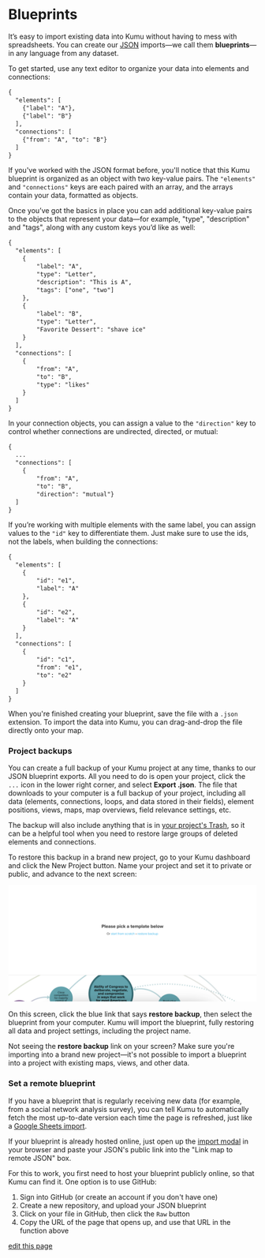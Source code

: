 # Blueprints

It’s easy to import existing data into Kumu without having to mess with spreadsheets. You can create our [JSON](http://json.org/) imports—we call them **blueprints**—in any language from any dataset.

To get started, use any text editor to organize your data into elements and connections:

```
{
  "elements": [
    {"label": "A"},
    {"label": "B"}
  ],
  "connections": [
    {"from": "A", "to": "B"}
  ]
}
```

If you've worked with the JSON format before, you'll notice that this Kumu blueprint is organized as an object with two key-value pairs. The `"elements"` and `"connections"` keys are each paired with an array, and the arrays contain your data, formatted as objects.

Once you’ve got the basics in place you can add additional key-value pairs to the objects that represent your data—for example, "type", "description" and "tags", along with any custom keys you’d like as well:

```
{
  "elements": [
    {
        "label": "A",
        "type": "Letter",
        "description": "This is A",
        "tags": ["one", "two"]
    },
    {
        "label": "B",
        "type": "Letter",
        "Favorite Dessert": "shave ice"
    }
  ],
  "connections": [
    {
        "from": "A",
        "to": "B",
        "type": "likes"
    }
  ]
}
```

In your connection objects, you can assign a value to the `"direction"` key to control whether connections are undirected, directed, or mutual:

```
{
  ...
  "connections": [
    {
        "from": "A",
        "to": "B",
        "direction": "mutual"}
  ]
}
```

If you’re working with multiple elements with the same label, you can assign values to the `"id"` key to differentiate them. Just make sure to use the ids, not the labels, when building the connections:

```
{
  "elements": [
    {
        "id": "e1",
        "label": "A"
    },
    {
        "id": "e2",
        "label": "A"
    }
  ],
  "connections": [
    {
        "id": "c1",
        "from": "e1",
        "to": "e2"
    }
  ]
}
```

When you're finished creating your blueprint, save the file with a `.json` extension. To import the data into Kumu, you can drag-and-drop the file directly onto your map.


### Project backups

You can create a full backup of your Kumu project at any time, thanks to our JSON blueprint exports. All you need to do is open your project, click the `...` icon in the lower right corner, and select **Export .json**. The file that downloads to your computer is a full backup of your project, including all data (elements, connections, loops, and data stored in their fields), element positions, views, maps, map overviews, field relevance settings, etc.

The backup will also include anything that is in [your project's Trash](/overview/kumus-architecture.html#trash), so it can be a helpful tool when you need to restore large groups of deleted elements and connections.

To restore this backup in a brand new project, go to your Kumu dashboard and click the New Project button. Name your project and set it to private or public, and advance to the next screen:

![Template screen](/images/template-screen.png)

On this screen, click the blue link that says **restore backup**, then select the blueprint from your computer. Kumu will import the blueprint, fully restoring all data and project settings, including the project name.

<p class="alert alert-warning">
Not seeing the <b>restore backup</b> link on your screen? Make sure you're importing into a brand new project—it's not possible to import a blueprint into a project with existing maps, views, and other data.
</p>


### Set a remote blueprint

If you have a blueprint that is regularly receiving new data (for example, from a social network analysis survey), you can tell Kumu to automatically fetch the most up-to-date version each time the page is refreshed, just like a [Google Sheets import](https://docs.kumu.io/guides/import.html#integrating-with-google-sheets).

If your blueprint is already hosted online, just open up the [import modal](/guides/import.html) in your browser and paste your JSON's public link into the "Link map to remote JSON" box.

For this to work, you first need to host your blueprint publicly online, so that Kumu can find it. One option is to use GitHub:
1. Sign into GitHub (or create an account if you don't have one)
1. Create a new repository, and upload your JSON blueprint
1. Click on your file in GitHub, then click the `Raw` button
1. Copy the URL of the page that opens up, and use that URL in the function above


<span class="edit-link"><a href="https://github.com/kumu/docs/blob/master/guides/blueprints.md" target="_blank"><i class="fa fa-github"></i> edit this page</a></span>
